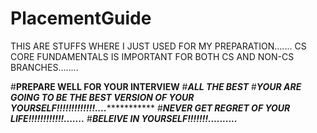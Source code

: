 # PlacementGuide


THIS ARE STUFFS WHERE I JUST USED FOR MY PREPARATION.......
CS CORE FUNDAMENTALS IS IMPORTANT FOR BOTH CS AND NON-CS BRANCHES........


#************************PREPARE WELL FOR YOUR INTERVIEW************************
#*********************************ALL THE BEST*********************************
#*************************YOUR ARE GOING TO BE THE BEST VERSION OF YOUR YOURSELF!!!!!!!!!!!!!....************************************
#***************************NEVER GET REGRET OF YOUR LIFE!!!!!!!!!!!!.......***************************
#***********************BELEIVE IN YOURSELF!!!!!!!..........***********************
